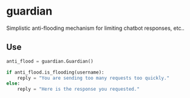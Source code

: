 # guardian
Simplistic anti-flooding mechanism for limiting chatbot responses, etc..

## Use

```python
anti_flood = guardian.Guardian()

if anti_flood.is_flooding(username):
    reply = "You are sending too many requests too quickly."
else:
    reply = "Here is the response you requested."
```

